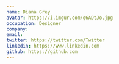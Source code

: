 ```yaml
---
name: Diana Grey
avatar: https://i.imgur.com/q6ADtJo.jpg
occupation: Designer
company:
email:
twitter: https://twitter.com/Twitter
linkedin: https://www.linkedin.com
github: https://github.com
---
```

